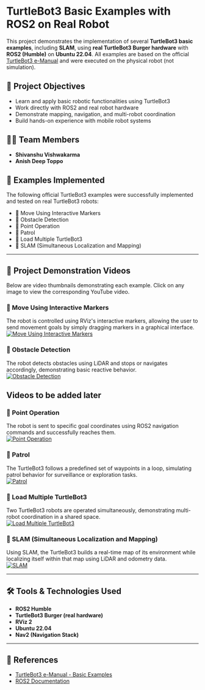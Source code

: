 # TurtleBot3 Basic Examples with ROS2 on Real Robot

This project demonstrates the implementation of several **TurtleBot3 basic examples**, including **SLAM**, using **real TurtleBot3 Burger hardware** with **ROS2 (Humble)** on **Ubuntu 22.04**. All examples are based on the official [TurtleBot3 e-Manual](https://emanual.robotis.com/docs/en/platform/turtlebot3/basic_examples/#basic-examples) and were executed on the physical robot (not simulation).

## 🚀 Project Objectives

- Learn and apply basic robotic functionalities using TurtleBot3
- Work directly with ROS2 and real robot hardware
- Demonstrate mapping, navigation, and multi-robot coordination
- Build hands-on experience with mobile robot systems

## 👨‍💻 Team Members

- **Shivanshu Vishwakarma**
- **Anish Deep Toppo**

## 📘 Examples Implemented

The following official TurtleBot3 examples were successfully implemented and tested on real TurtleBot3 robots:

- 🔹 Move Using Interactive Markers  
- 🔹 Obstacle Detection  
- 🔹 Point Operation  
- 🔹 Patrol  
- 🔹 Load Multiple TurtleBot3  
- 🔹 SLAM (Simultaneous Localization and Mapping)

---

## 🎥 Project Demonstration Videos

Below are video thumbnails demonstrating each example. Click on any image to view the corresponding YouTube video.

### 🔸 Move Using Interactive Markers  
The robot is controlled using RViz's interactive markers, allowing the user to send movement goals by simply dragging markers in a graphical interface.  
[![Move Using Interactive Markers](https://img.youtube.com/vi/zkmPdeBjQVg/0.jpg)](https://www.youtube.com/watch?v=zkmPdeBjQVg)

### 🔸 Obstacle Detection  
The robot detects obstacles using LiDAR and stops or navigates accordingly, demonstrating basic reactive behavior.  
[![Obstacle Detection](https://img.youtube.com/vi/egkBUS97TvI/0.jpg)](https://www.youtube.com/watch?v=egkBUS97TvI)


## Videos to be added later
### 🔸 Point Operation  
The robot is sent to specific goal coordinates using ROS2 navigation commands and successfully reaches them.  
[![Point Operation](https://img.youtube.com/vi/PWUz4TWyD3A/0.jpg)](https://www.youtube.com/watch?v=PWUz4TWyD3A)

### 🔸 Patrol  
The TurtleBot3 follows a predefined set of waypoints in a loop, simulating patrol behavior for surveillance or exploration tasks.  
[![Patrol](https://img.youtube.com/vi/OtTbcLSXioo/0.jpg)](https://www.youtube.com/watch?v=OtTbcLSXioo)

### 🔸 Load Multiple TurtleBot3  
Two TurtleBot3 robots are operated simultaneously, demonstrating multi-robot coordination in a shared space.  
[![Load Multiple TurtleBot3](https://img.youtube.com/vi/-2pKd9eQT5Y/0.jpg)](https://www.youtube.com/watch?v=-2pKd9eQT5Y)

### 🔸 SLAM (Simultaneous Localization and Mapping)  
Using SLAM, the TurtleBot3 builds a real-time map of its environment while localizing itself within that map using LiDAR and odometry data.  
[![SLAM](https://img.youtube.com/vi/Adtv84dQhnc/0.jpg)](https://www.youtube.com/watch?v=Adtv84dQhnc)

---

## 🛠️ Tools & Technologies Used

- **ROS2 Humble**
- **TurtleBot3 Burger (real hardware)**
- **RViz 2**
- **Ubuntu 22.04**
- **Nav2 (Navigation Stack)**

---

## 📌 References

- [TurtleBot3 e-Manual - Basic Examples](https://emanual.robotis.com/docs/en/platform/turtlebot3/basic_examples/#basic-examples)
- [ROS2 Documentation](https://docs.ros.org/en/humble/index.html)
